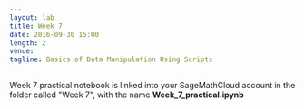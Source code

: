 ```yaml
---
layout: lab
title: Week 7
date: 2016-09-30 15:00
length: 2
venue:
tagline: Basics of Data Manipulation Using Scripts
---
```


Week 7 practical notebook is linked into your SageMathCloud account in the folder called "Week 7", with the name **Week_7_practical.ipynb**

